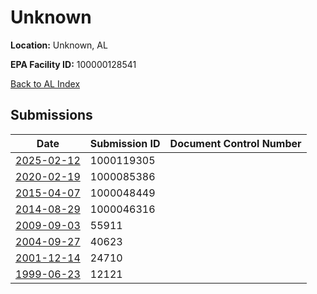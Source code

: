 # Unknown

**Location:** Unknown, AL

**EPA Facility ID:** 100000128541

[Back to AL Index](../../index.md)

## Submissions

| Date | Submission ID | Document Control Number |
|------|--------------|-------------------------|
| [2025-02-12](submissions/1000119305.md) | 1000119305 |  |
| [2020-02-19](submissions/1000085386.md) | 1000085386 |  |
| [2015-04-07](submissions/1000048449.md) | 1000048449 |  |
| [2014-08-29](submissions/1000046316.md) | 1000046316 |  |
| [2009-09-03](submissions/55911.md) | 55911 |  |
| [2004-09-27](submissions/40623.md) | 40623 |  |
| [2001-12-14](submissions/24710.md) | 24710 |  |
| [1999-06-23](submissions/12121.md) | 12121 |  |
